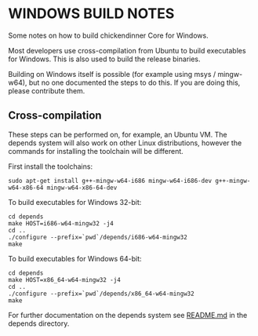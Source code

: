 WINDOWS BUILD NOTES
====================

Some notes on how to build chickendinner Core for Windows.

Most developers use cross-compilation from Ubuntu to build executables for
Windows. This is also used to build the release binaries.

Building on Windows itself is possible (for example using msys / mingw-w64),
but no one documented the steps to do this. If you are doing this, please contribute them.

Cross-compilation
-------------------

These steps can be performed on, for example, an Ubuntu VM. The depends system
will also work on other Linux distributions, however the commands for
installing the toolchain will be different.

First install the toolchains:

    sudo apt-get install g++-mingw-w64-i686 mingw-w64-i686-dev g++-mingw-w64-x86-64 mingw-w64-x86-64-dev

To build executables for Windows 32-bit:

    cd depends
    make HOST=i686-w64-mingw32 -j4
    cd ..
    ./configure --prefix=`pwd`/depends/i686-w64-mingw32
    make

To build executables for Windows 64-bit:

    cd depends
    make HOST=x86_64-w64-mingw32 -j4
    cd ..
    ./configure --prefix=`pwd`/depends/x86_64-w64-mingw32
    make

For further documentation on the depends system see [README.md](../depends/README.md) in the depends directory.

